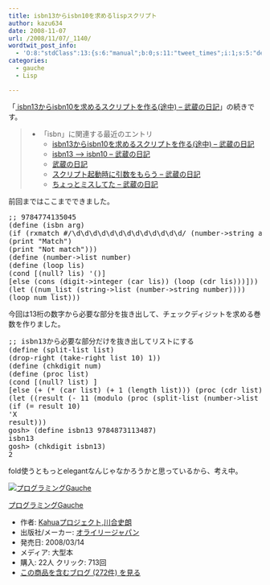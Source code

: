 ```yaml
---
title: isbn13からisbn10を求めるlispスクリプト
author: kazu634
date: 2008-11-07
url: /2008/11/07/_1140/
wordtwit_post_info:
  - 'O:8:"stdClass":13:{s:6:"manual";b:0;s:11:"tweet_times";i:1;s:5:"delay";i:0;s:7:"enabled";i:1;s:10:"separation";s:2:"60";s:7:"version";s:3:"3.7";s:14:"tweet_template";b:0;s:6:"status";i:2;s:6:"result";a:0:{}s:13:"tweet_counter";i:2;s:13:"tweet_log_ids";a:1:{i:0;i:4363;}s:9:"hash_tags";a:0:{}s:8:"accounts";a:1:{i:0;s:7:"kazu634";}}'
categories:
  - gauche
  - Lisp

---
```

<div class="section">
<p>
    「<a href="http://d.hatena.ne.jp/sirocco634/20081026/1224993758" onclick="__gaTracker('send', 'event', 'outbound-article', 'http://d.hatena.ne.jp/sirocco634/20081026/1224993758', ' isbn13からisbn10を求めるスクリプトを作る(途中) &#8211; 武蔵の日記');" target="_blank"> isbn13からisbn10を求めるスクリプトを作る(途中) &#8211; 武蔵の日記</a>」の続きです。
</p>
  
<blockquote>
<ul>
<li>
        「isbn」に関連する最近のエントリ <ul>
<li>
<a href="http://d.hatena.ne.jp/sirocco634/20081026/1224993758" onclick="__gaTracker('send', 'event', 'outbound-article', 'http://d.hatena.ne.jp/sirocco634/20081026/1224993758', ' isbn13からisbn10を求めるスクリプトを作る(途中) &#8211; 武蔵の日記');" target="_blank"> isbn13からisbn10を求めるスクリプトを作る(途中) &#8211; 武蔵の日記</a>
</li>
<li>
<a href="http://d.hatena.ne.jp/sirocco634/20080702/1215008700" onclick="__gaTracker('send', 'event', 'outbound-article', 'http://d.hatena.ne.jp/sirocco634/20080702/1215008700', ' isbn13 &#8211;&#038;gt; isbn10 &#8211; 武蔵の日記');" target="_blank"> isbn13 &#8211;> isbn10 &#8211; 武蔵の日記</a>
</li>
<li>
<a href="http://d.hatena.ne.jp/sirocco634/20080209/4797336803" onclick="__gaTracker('send', 'event', 'outbound-article', 'http://d.hatena.ne.jp/sirocco634/20080209/4797336803', '武蔵の日記');" target="_blank">武蔵の日記</a>
</li>
<li>
<a href="http://d.hatena.ne.jp/sirocco634/20071208/1197124331" onclick="__gaTracker('send', 'event', 'outbound-article', 'http://d.hatena.ne.jp/sirocco634/20071208/1197124331', ' スクリプト起動時に引数をもらう &#8211; 武蔵の日記');" target="_blank"> スクリプト起動時に引数をもらう &#8211; 武蔵の日記</a>
</li>
<li>
<a href="http://d.hatena.ne.jp/sirocco634/20071206/1196942024" onclick="__gaTracker('send', 'event', 'outbound-article', 'http://d.hatena.ne.jp/sirocco634/20071206/1196942024', ' ちょっとミスしてた &#8211; 武蔵の日記');" target="_blank"> ちょっとミスしてた &#8211; 武蔵の日記</a>
</li>
</ul>
</li>
</ul>
</blockquote>
  
<p>
<a name="seemore"></a>
</p>
  
<p>
    前回まではここまでできました。
</p>
  
<pre class="syntax-highlight">
<span class="synComment">;; 9784774135045</span>
<span class="synSpecial">(</span>define <span class="synSpecial">(</span>isbn arg<span class="synSpecial">)</span>
<span class="synSpecial">(</span><span class="synStatement">if</span> <span class="synSpecial">(</span>rxmatch #/\d\d\d\d\d\d\d\d\d\d\d\d\d/ <span class="synSpecial">(</span>number-&#62;string arg<span class="synSpecial">))</span>
<span class="synSpecial">(</span><span class="synStatement">print</span> <span class="synConstant">&#34;Match&#34;</span><span class="synSpecial">)</span>
<span class="synSpecial">(</span><span class="synStatement">print</span> <span class="synConstant">&#34;Not match&#34;</span><span class="synSpecial">)))</span>
<span class="synSpecial">(</span>define <span class="synSpecial">(</span>number-&#62;list <span class="synStatement">number</span><span class="synSpecial">)</span>
<span class="synSpecial">(</span>define <span class="synSpecial">(</span><span class="synStatement">loop</span> lis<span class="synSpecial">)</span>
<span class="synSpecial">(</span><span class="synStatement">cond</span> [<span class="synSpecial">(</span><span class="synStatement">null</span>? lis<span class="synSpecial">)</span> <span class="synSpecial">'()</span>]
[else <span class="synSpecial">(</span><span class="synStatement">cons</span> <span class="synSpecial">(</span>digit-&#62;integer <span class="synSpecial">(</span><span class="synStatement">car</span> lis<span class="synSpecial">))</span> <span class="synSpecial">(</span><span class="synStatement">loop</span> <span class="synSpecial">(</span><span class="synStatement">cdr</span> lis<span class="synSpecial">)))</span>]<span class="synSpecial">))</span>
<span class="synSpecial">(</span><span class="synStatement">let</span> <span class="synSpecial">((</span>num_list <span class="synSpecial">(</span>string-&#62;list <span class="synSpecial">(</span>number-&#62;string <span class="synStatement">number</span><span class="synSpecial">))))</span>
<span class="synSpecial">(</span><span class="synStatement">loop</span> num_list<span class="synSpecial">)))</span>
</pre>
  
<p>
    今回は13桁の数字から必要な部分を抜き出して、チェックディジットを求める巻数を作りました。
</p>
  
<pre class="syntax-highlight">
<span class="synComment">;; isbn13から必要な部分だけを抜き出してリストにする</span>
<span class="synSpecial">(</span>define <span class="synSpecial">(</span>split-list <span class="synStatement">list</span><span class="synSpecial">)</span>
<span class="synSpecial">(</span>drop-right <span class="synSpecial">(</span>take-right <span class="synStatement">list</span> <span class="synConstant">10</span><span class="synSpecial">)</span> <span class="synConstant">1</span><span class="synSpecial">))</span>
<span class="synSpecial">(</span>define <span class="synSpecial">(</span>chkdigit num<span class="synSpecial">)</span>
<span class="synSpecial">(</span>define <span class="synSpecial">(</span>proc <span class="synStatement">list</span><span class="synSpecial">)</span>
<span class="synSpecial">(</span><span class="synStatement">cond</span> [<span class="synSpecial">(</span><span class="synStatement">null</span>? <span class="synStatement">list</span><span class="synSpecial">)</span> <span class="synConstant"></span>]
[else <span class="synSpecial">(</span><span class="synStatement">+</span> <span class="synSpecial">(</span><span class="synStatement">*</span> <span class="synSpecial">(</span><span class="synStatement">car</span> <span class="synStatement">list</span><span class="synSpecial">)</span> <span class="synSpecial">(</span><span class="synStatement">+</span> <span class="synConstant">1</span> <span class="synSpecial">(</span><span class="synStatement">length</span> <span class="synStatement">list</span><span class="synSpecial">)))</span> <span class="synSpecial">(</span>proc <span class="synSpecial">(</span><span class="synStatement">cdr</span> <span class="synStatement">list</span><span class="synSpecial">)))</span>]<span class="synSpecial">))</span>
<span class="synSpecial">(</span><span class="synStatement">let</span> <span class="synSpecial">((</span>result <span class="synSpecial">(</span><span class="synStatement">-</span> <span class="synConstant">11</span> <span class="synSpecial">(</span>modulo <span class="synSpecial">(</span>proc <span class="synSpecial">(</span>split-list <span class="synSpecial">(</span>number-&#62;list num<span class="synSpecial">)))</span> <span class="synConstant">11</span><span class="synSpecial">))))</span>
<span class="synSpecial">(</span><span class="synStatement">if</span> <span class="synSpecial">(</span><span class="synStatement">=</span> result <span class="synConstant">10</span><span class="synSpecial">)</span>
<span class="synSpecial">'</span><span class="synIdentifier">X</span>
result<span class="synSpecial">)))</span>
gosh&#62; <span class="synSpecial">(</span>define isbn13 <span class="synConstant">9784873113487</span><span class="synSpecial">)</span>
isbn<span class="synConstant">13</span>
gosh&#62; <span class="synSpecial">(</span>chkdigit isbn13<span class="synSpecial">)</span>
<span class="synConstant">2</span>
</pre>
  
<p>
    fold使うともっとelegantなんじゃなかろうかと思っているから、考え中。
</p>
  
<div class="hatena-asin-detail">
<a href="http://www.amazon.co.jp/dp/4873113482/?tag=hatena_st1-22&ascsubtag=d-7ibv" onclick="__gaTracker('send', 'event', 'outbound-article', 'http://www.amazon.co.jp/dp/4873113482/?tag=hatena_st1-22&ascsubtag=d-7ibv', '');"><img src="https://images-na.ssl-images-amazon.com/images/I/51Exg14b4uL._SL160_.jpg" class="hatena-asin-detail-image" alt="プログラミングGauche" title="プログラミングGauche" /></a></p> 
    
<div class="hatena-asin-detail-info">
<p class="hatena-asin-detail-title">
<a href="http://www.amazon.co.jp/dp/4873113482/?tag=hatena_st1-22&ascsubtag=d-7ibv" onclick="__gaTracker('send', 'event', 'outbound-article', 'http://www.amazon.co.jp/dp/4873113482/?tag=hatena_st1-22&ascsubtag=d-7ibv', 'プログラミングGauche');">プログラミングGauche</a>
</p>
      
<ul>
<li>
<span class="hatena-asin-detail-label">作者:</span> <a href="http://d.hatena.ne.jp/keyword/Kahua%A5%D7%A5%ED%A5%B8%A5%A7%A5%AF%A5%C8" onclick="__gaTracker('send', 'event', 'outbound-article', 'http://d.hatena.ne.jp/keyword/Kahua%A5%D7%A5%ED%A5%B8%A5%A7%A5%AF%A5%C8', 'Kahuaプロジェクト');" class="keyword">Kahuaプロジェクト</a>,<a href="http://d.hatena.ne.jp/keyword/%C0%EE%B9%E7%BB%CB%CF%AF" onclick="__gaTracker('send', 'event', 'outbound-article', 'http://d.hatena.ne.jp/keyword/%C0%EE%B9%E7%BB%CB%CF%AF', '川合史朗');" class="keyword">川合史朗</a>
</li>
<li>
<span class="hatena-asin-detail-label">出版社/メーカー:</span> <a href="http://d.hatena.ne.jp/keyword/%A5%AA%A5%E9%A5%A4%A5%EA%A1%BC%A5%B8%A5%E3%A5%D1%A5%F3" onclick="__gaTracker('send', 'event', 'outbound-article', 'http://d.hatena.ne.jp/keyword/%A5%AA%A5%E9%A5%A4%A5%EA%A1%BC%A5%B8%A5%E3%A5%D1%A5%F3', 'オライリージャパン');" class="keyword">オライリージャパン</a>
</li>
<li>
<span class="hatena-asin-detail-label">発売日:</span> 2008/03/14
</li>
<li>
<span class="hatena-asin-detail-label">メディア:</span> 大型本
</li>
<li>
<span class="hatena-asin-detail-label">購入</span>: 22人 <span class="hatena-asin-detail-label">クリック</span>: 713回
</li>
<li>
<a href="http://d.hatena.ne.jp/asin/4873113482" onclick="__gaTracker('send', 'event', 'outbound-article', 'http://d.hatena.ne.jp/asin/4873113482', 'この商品を含むブログ (272件) を見る');" target="_blank">この商品を含むブログ (272件) を見る</a>
</li>
</ul>
</div>
    
<div class="hatena-asin-detail-foot">
</div>
</div>
</div>
